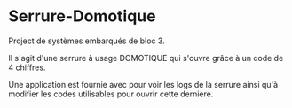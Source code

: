 # Serrure-Domotique
Project de systèmes embarqués de bloc 3.

Il s'agit d'une serrure à usage DOMOTIQUE qui s'ouvre grâce à un code de 4 chiffres.

Une application est fournie avec pour voir les logs de la serrure ainsi qu'à modifier les codes utilisables pour ouvrir cette dernière.
